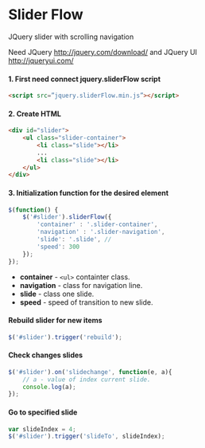 Slider Flow
========

JQuery slider with scrolling navigation

Need JQuery http://jquery.com/download/ and JQuery UI http://jqueryui.com/

#### 1. First need connect jquery.sliderFlow script

```html
<script src=”jquery.sliderFlow.min.js”></script>
```
#### 2. Create HTML
```html
<div id="slider">
	<ul class="slider-container">
		<li class="slide"></li>
		...
		<li class="slide"></li>
	</ul>
</div>
```

#### 3. Initialization function for the desired element
```javascript
$(function() {
	$('#slider').sliderFlow({
		'container' : '.slider-container',
		'navigation' : '.slider-navigation',
		'slide': '.slide', // 
		'speed': 300
	});
});
```
- **container** - `<ul>` containter class.
- **navigation** - class for navigation line.
- **slide** - class one slide.
- **speed** - speed of transition to new slide.

#### Rebuild slider for new items
```javascript
$('#slider').trigger('rebuild');
```

#### Check changes slides
```javascript
$('#slider').on('slidechange', function(e, a){
	// a - value of index current slide.
	console.log(a);
});
```

#### Go to specified slide
```javascript
var slideIndex = 4;
$('#slider').trigger('slideTo', slideIndex);
```